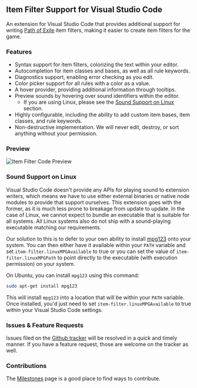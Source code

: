 ## Item Filter Support for Visual Studio Code

An extension for Visual Studio Code that provides additional support for writing [Path of Exile](https://www.pathofexile.com/) item filters, making it easier to create item filters for the game.

### Features

- Syntax support for item filters, colorizing the text within your editor.
- Autocompletion for item classes and bases, as well as all rule keywords.
- Diagnostics support, enabling error checking as you edit.
- Color picker support for all rules with a color as a value.
- A hover provider, providing additional information through tooltips.
- Preview sounds by hovering over sound identifiers within the editor.
  + If you are using Linux, please see the [Sound Support on Linux](#sound-support-on-linux) section.
- Highly configurable, including the ability to add custom item bases, item classes, and rule keywords.
- Non-destructive implementation. We will never edit, destroy, or sort anything without your permission.

### Preview

![Item Filter Code Preview](https://raw.githubusercontent.com/glencfl/item-filter-code/master/media/preview.png)

### Sound Support on Linux

Visual Studio Code doesn't provide any APIs for playing sound to extension writers, which means we have to use either external binaries or native node modules to provide that support ourselves. This extension goes with the former, as it is much less prone to breakage from update to update. In the case of Linux, we cannot expect to bundle an executable that is suitable for all systems. All Linux systems also do not ship with a sound-playing executable matching our requirements.

Our solution to this is to defer to your own ability to install [mpg123](https://www.mpg123.de/) onto your system. You can then either have it available within your `PATH` variable and set `item-filter.linuxMPGAvailable` to true or you can set the value of `item-filter.linuxMPGPath` to point directly to the executable (with execution permission) on your system.

On Ubuntu, you can install `mpg123` using this command:
```bash
sudo apt-get install mpg123
```
This will install `mpg123` into a location that will be within your `PATH` variable. Once installed, you'd just need to set `item-filter.linuxMPGAvailable` to true within your Visual Studio Code settings.

### Issues & Feature Requests

Issues filed on the [Github tracker](https://github.com/GlenCFL/item-filter-code/issues) will be resolved in a quick and timely manner. If you have a feature request, those are welcome on the tracker as well.

### Contributions

The [Milestones](https://github.com/GlenCFL/item-filter-code/milestones) page is a good place to find ways to contribute.
